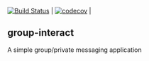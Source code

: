 [![Build Status](https://travis-ci.org/emekafredy/group-interact.svg?branch=master)](https://travis-ci.org/emekafredy/group-interact)     \|
[![codecov](https://codecov.io/gh/emekafredy/group-interact/branch/develop/graph/badge.svg)](https://codecov.io/gh/emekafredy/group-interact)     \|

## group-interact
A simple group/private messaging application
